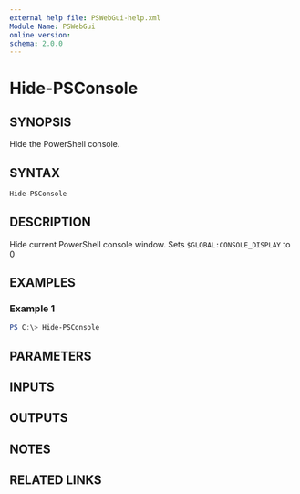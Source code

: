 ```yaml
---
external help file: PSWebGui-help.xml
Module Name: PSWebGui
online version:
schema: 2.0.0
---
```


# Hide-PSConsole

## SYNOPSIS
Hide the PowerShell console.

## SYNTAX

```powershell
Hide-PSConsole
```

## DESCRIPTION
Hide current PowerShell console window.
Sets ```$GLOBAL:CONSOLE_DISPLAY``` to 0

## EXAMPLES

### Example 1
```powershell
PS C:\> Hide-PSConsole
```

## PARAMETERS

## INPUTS

## OUTPUTS

## NOTES

## RELATED LINKS
